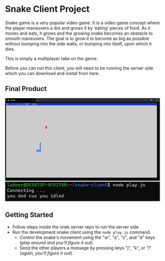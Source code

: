 # Snake Client Project

Snake game is a very popular video game. It is a video game concept where the player maneuvers a dot and grows it by ‘eating’ pieces of food. As it moves and eats, it grows and the growing snake becomes an obstacle to smooth maneuvers. The goal is to grow it to become as big as possible without bumping into the side walls, or bumping into itself, upon which it dies.

This is simply a multiplayer take on the genre.

Before you can run this client, you will need to be running the server side which you can download and install from here. 

## Final Product

!["Image of the snake game in action"](/snake-screenshot.png?raw=true)
!["Image of the terminal with a snarky message after losing"](/snake-terminal-screenshot.png?raw=true)


## Getting Started

- Follow steps inside the snek server repo to run the server side
- Run the development snake client using the `node play.js` command.
  - Control the snake's movement using the "w", "a", "s", and "d" keys (*play around and you'll figure it out*).
  - Send the other players a message by pressing keys "j", "k", or "l" (*again, you'll figure it out*).